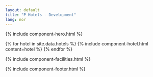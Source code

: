 ```yaml
---
layout: default
title: "P-Hotels - Development"
lang: nor
---
```


{% include component-hero.html %}

{% for hotel in site.data.hotels %}
  {% include component-hotel.html content=hotel %}
{% endfor %}

{% include component-facilities.html %}

{% include component-footer.html %}
